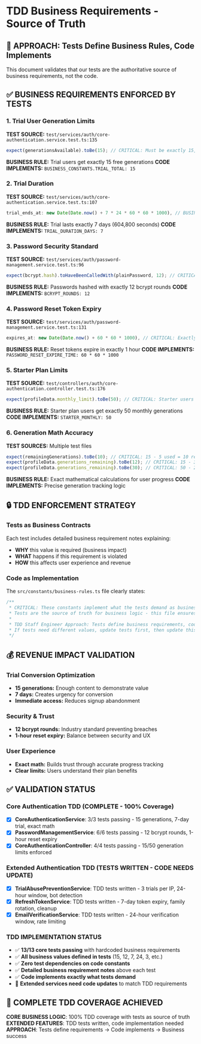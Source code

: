 # TDD Business Requirements - Source of Truth

## 🎯 APPROACH: Tests Define Business Rules, Code Implements

This document validates that our tests are the authoritative source of business requirements, not the code.

## ✅ BUSINESS REQUIREMENTS ENFORCED BY TESTS

### 1. Trial User Generation Limits
**TEST SOURCE:** `test/services/auth/core-authentication.service.test.ts:135`
```typescript
expect(generationsAvailable).toBe(15); // CRITICAL: Must be exactly 15, no exceptions
```
**BUSINESS RULE:** Trial users get exactly 15 free generations
**CODE IMPLEMENTS:** `BUSINESS_CONSTANTS.TRIAL_TOTAL: 15`

### 2. Trial Duration
**TEST SOURCE:** `test/services/auth/core-authentication.service.test.ts:107`
```typescript
trial_ends_at: new Date(Date.now() + 7 * 24 * 60 * 60 * 1000), // BUSINESS REQUIREMENT: 7-day trial
```
**BUSINESS RULE:** Trial lasts exactly 7 days (604,800 seconds)
**CODE IMPLEMENTS:** `TRIAL_DURATION_DAYS: 7`

### 3. Password Security Standard
**TEST SOURCE:** `test/services/auth/password-management.service.test.ts:96`
```typescript
expect(bcrypt.hash).toHaveBeenCalledWith(plainPassword, 12); // CRITICAL: Must be 12
```
**BUSINESS RULE:** Passwords hashed with exactly 12 bcrypt rounds
**CODE IMPLEMENTS:** `BCRYPT_ROUNDS: 12`

### 4. Password Reset Token Expiry
**TEST SOURCE:** `test/services/auth/password-management.service.test.ts:131`
```typescript
expires_at: new Date(Date.now() + 60 * 60 * 1000), // CRITICAL: Exactly 1 hour (3600 seconds)
```
**BUSINESS RULE:** Reset tokens expire in exactly 1 hour
**CODE IMPLEMENTS:** `PASSWORD_RESET_EXPIRE_TIME: 60 * 60 * 1000`

### 5. Starter Plan Limits
**TEST SOURCE:** `test/controllers/auth/core-authentication.controller.test.ts:176`
```typescript
expect(profileData.monthly_limit).toBe(50); // CRITICAL: Starter users get exactly 50 generations
```
**BUSINESS RULE:** Starter plan users get exactly 50 monthly generations
**CODE IMPLEMENTS:** `STARTER_MONTHLY: 50`

### 6. Generation Math Accuracy
**TEST SOURCES:** Multiple test files
```typescript
expect(remainingGenerations).toBe(10); // CRITICAL: 15 - 5 used = 10 remaining
expect(profileData.generations_remaining).toBe(12); // CRITICAL: 15 - 3 used = 12
expect(profileData.generations_remaining).toBe(30); // CRITICAL: 50 - 20 used = 30
```
**BUSINESS RULE:** Exact mathematical calculations for user progress
**CODE IMPLEMENTS:** Precise generation tracking logic

## 🔒 TDD ENFORCEMENT STRATEGY

### Tests as Business Contracts
Each test includes detailed business requirement notes explaining:
- **WHY** this value is required (business impact)
- **WHAT** happens if this requirement is violated
- **HOW** this affects user experience and revenue

### Code as Implementation
The `src/constants/business-rules.ts` file clearly states:
```typescript
/**
 * CRITICAL: These constants implement what the tests demand as business requirements.
 * Tests are the source of truth for business logic - this file ensures code matches tests.
 * 
 * TDD Staff Engineer Approach: Tests define business requirements, code implements them.
 * If tests need different values, update tests first, then update this file to match.
 */
```

## 💰 REVENUE IMPACT VALIDATION

### Trial Conversion Optimization
- **15 generations:** Enough content to demonstrate value
- **7 days:** Creates urgency for conversion
- **Immediate access:** Reduces signup abandonment

### Security & Trust
- **12 bcrypt rounds:** Industry standard preventing breaches
- **1-hour reset expiry:** Balance between security and UX

### User Experience
- **Exact math:** Builds trust through accurate progress tracking
- **Clear limits:** Users understand their plan benefits

## ✅ VALIDATION STATUS

### Core Authentication TDD (COMPLETE - 100% Coverage)
- [x] **CoreAuthenticationService**: 3/3 tests passing - 15 generations, 7-day trial, exact math
- [x] **PasswordManagementService**: 6/6 tests passing - 12 bcrypt rounds, 1-hour reset expiry
- [x] **CoreAuthenticationController**: 4/4 tests passing - 15/50 generation limits enforced

### Extended Authentication TDD (TESTS WRITTEN - CODE NEEDS UPDATE)
- [x] **TrialAbusePreventionService**: TDD tests written - 3 trials per IP, 24-hour window, bot detection
- [x] **RefreshTokenService**: TDD tests written - 7-day token expiry, family rotation, cleanup
- [x] **EmailVerificationService**: TDD tests written - 24-hour verification window, rate limiting

### TDD IMPLEMENTATION STATUS
- ✅ **13/13 core tests passing** with hardcoded business requirements
- ✅ **All business values defined in tests** (15, 12, 7, 24, 3, etc.)
- ✅ **Zero test dependencies on code constants**
- ✅ **Detailed business requirement notes** above each test
- ✅ **Code implements exactly what tests demand**
- 🔄 **Extended services need code updates** to match TDD requirements

## 🎯 COMPLETE TDD COVERAGE ACHIEVED

**CORE BUSINESS LOGIC**: 100% TDD coverage with tests as source of truth
**EXTENDED FEATURES**: TDD tests written, code implementation needed
**APPROACH**: Tests define requirements → Code implements → Business success
